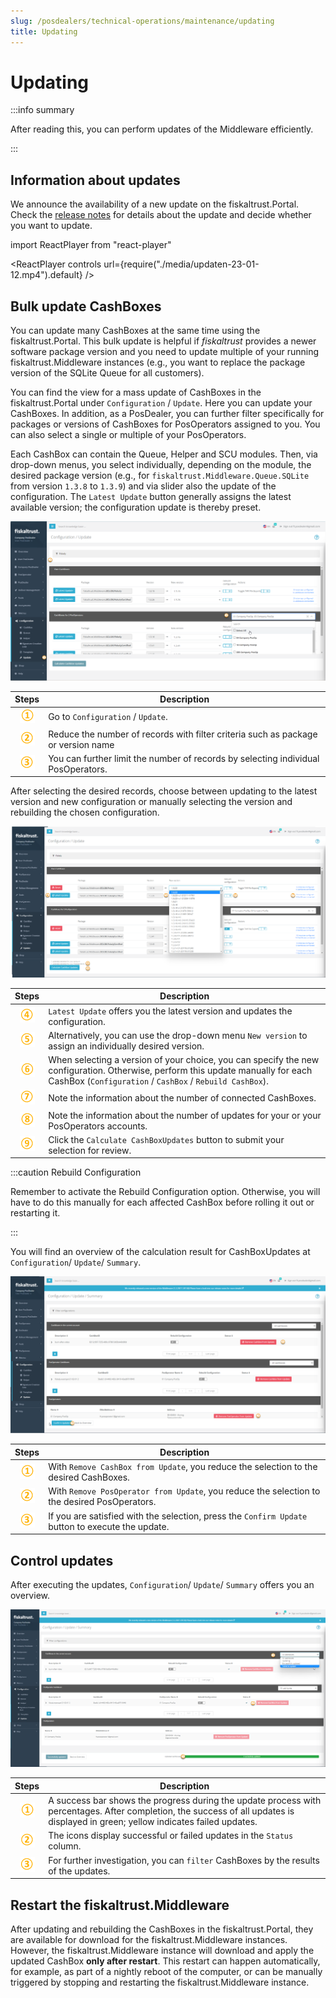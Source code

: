 ```yaml
---
slug: /posdealers/technical-operations/maintenance/updating
title: Updating
---
```

# Updating

:::info summary

After reading this, you can perform updates of the Middleware efficiently.

:::

## Information about updates

We announce the availability of a new update on the fiskaltrust.Portal. Check the [release notes](https://docs.fiskaltrust.cloud/docs/release-notes/) for details about the update and decide whether you want to update.

import ReactPlayer from "react-player"

<ReactPlayer controls url={require("./media/updaten-23-01-12.mp4").default} /><br />

## Bulk update CashBoxes

You can update many CashBoxes at the same time using the fiskaltrust.Portal. This bulk update is helpful if _fiskaltrust_ provides a newer software package version and you need to update multiple of your running fiskaltrust.Middleware instances (e.g., you want to replace the package version of the SQLite Queue for all customers). 

You can find the view for a mass update of CashBoxes in the fiskaltrust.Portal under `Configuration` / `Update`. Here you can update your CashBoxes. In addition, as a PosDealer, you can further filter specifically for packages or versions of CashBoxes for PosOperators assigned to you. You can also select a single or multiple of your PosOperators. 

Each CashBox can contain the Queue, Helper and SCU modules. Then, via drop-down menus, you select individually, depending on the module, the desired package version (e.g., for `fiskaltrust.Middleware.Queue.SQLite` from version `1.3.8` to `1.3.9`) and via slider also the update of the configuration. 
The `Latest Update` button generally assigns the latest available version; the configuration update is thereby preset.  

![Bulk Update](./images/update-23-01-12-1.png "https://portal-sandbox.fiskaltrust.TLD/UpdateConfiguration")

| Steps | Description                                                                                                                |
|:----------------------:|-------------------------------------------------------------------------------------------------------------------------------------|
|![Number 1](../../images/numbers/circle-1o.png) |Go to `Configuration` / `Update`.  |
|![Number 2](../../images/numbers/circle-2o.png) |Reduce the number of records with filter criteria such as package or version name |
|![Number 3](../../images/numbers/circle-3o.png) |You can further limit the number of records by selecting individual PosOperators. |

After selecting the desired records, choose between updating to the latest version and new configuration or manually selecting the version and rebuilding the chosen configuration.

![Bulk Update](./images/update-23-01-12-2.png "https://portal-sandbox.fiskaltrust.TLD/UpdateConfiguration")

| Steps | Description                                                                                                                |
|:----------------------:|-------------------------------------------------------------------------------------------------------------------------------------|
|![Number 4](../../images/numbers/circle-4o.png) |`Latest Update` offers you the latest version and updates the configuration.  |
|![Number 5](../../images/numbers/circle-5o.png) |Alternatively, you can use the drop-down menu `New version` to assign an individually desired version.|
|![Number 6](../../images/numbers/circle-6o.png) | When selecting a version of your choice, you can specify the new configuration. Otherwise, perform this update manually for each CashBox (`Configuration` / `CashBox` / `Rebuild CashBox`). |
|![Number 7](../../images/numbers/circle-7o.png) |Note the information about the number of connected CashBoxes. |
|![Number 8](../../images/numbers/circle-8o.png) |Note the information about the number of updates for your or your PosOperators accounts. |
|![Number 9](../../images/numbers/circle-9o.png) |Click the `Calculate CashBoxUpdates` button to submit your selection for review. |

:::caution Rebuild Configuration

Remember to activate the Rebuild Configuration option. Otherwise, you will have to do this manually for each affected CashBox before rolling it out or restarting it.

:::

You will find an overview of the calculation result for CashBoxUpdates at `Configuration`/ `Update`/ `Summary`. 

![Update Confirmation](./images/update-23-01-12-3.png)

| Steps | Description                                                                                                                |
|:----------------------:|-------------------------------------------------------------------------------------------------------------------------------------|
|![Number 1](../../images/numbers/circle-1o.png) |With `Remove CashBox from Update`, you reduce the selection to the desired CashBoxes.|
|![Number 2](../../images/numbers/circle-2o.png) |With `Remove PosOperator from Update`, you reduce the selection to the desired PosOperators. |
|![Number 3](../../images/numbers/circle-3o.png) |If you are satisfied with the selection, press the `Confirm Update` button to execute the update. |


## Control updates


After executing the updates, `Configuration`/ `Update`/ `Summary` offers you an overview.

![Update Confirmation](./images/update-23-01-12-4.png)

| Steps | Description                                                                                                                |
|:----------------------:|-------------------------------------------------------------------------------------------------------------------------------------|
|![Number 1](../../images/numbers/circle-1o.png) |A success bar shows the progress during the update process with percentages. After completion, the success of all updates is displayed in green; yellow indicates failed updates.|
|![Number 2](../../images/numbers/circle-2o.png) |The icons display successful or failed updates in the `Status` column. |
|![Number 3](../../images/numbers/circle-3o.png) |For further investigation, you can `filter` CashBoxes by the results of the updates.|

## Restart the fiskaltrust.Middleware

After updating and rebuilding the CashBoxes in the fiskaltrust.Portal, they are available for download for the fiskaltrust.Middleware instances. However, the fiskaltrust.Middleware instance will download and apply the updated CashBox **only after restart**. This restart can happen automatically, for example, as part of a nightly reboot of the computer, or can be manually triggered by stopping and restarting the fiskaltrust.Middleware instance.